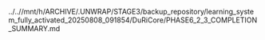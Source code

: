 ../..//mnt/h/ARCHIVE/.UNWRAP/STAGE3/backup_repository/learning_system_fully_activated_20250808_091854/DuRiCore/PHASE6_2_3_COMPLETION_SUMMARY.md